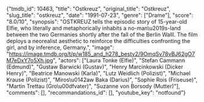 {"tmdb_id": 10463, "title": "Ostkreuz", "original_title": "Ostkreuz", "slug_title": "ostkreuz", "date": "1991-07-23", "genre": ["Drame"], "score": "8.0/10", "synopsis": "OSTKREUZ tells the episodic story of 15-year-old Elfie, who literally and metaphorically inhabits a no-man\u2019s-land between the two Germanies shortly after the fall of the Berlin Walll. The film deploys a neorealist aesthetic to reinforce the difficulties confronting the girl, and by inference, Germany.", "image": "https://image.tmdb.org/t/p/w185_and_h278_bestv2/9OmqSv78vBJ62gO7M7eDxY7o5Xh.jpg", "actors": ["Laura Tonke (Elfie)", "Stefan Cammann (Edmund)", "Gustaw Barwicki (Gustav)", "Henry Marcinkowski (Dicker Henry)", "Beatrice Manowski (Karla)", "Lutz Weidlich (Polizist)", "Michael Krause (Polizist)", "Miros\u0142aw Baka (Darius)", "Sophie Rois (Friseuse)", "Martin Trettau (Gro\u00dfvater)", "Suzanne von Borsody (Mutter)"], "comments": [], "recommandations_id": [], "youtube_key": "notfound"}